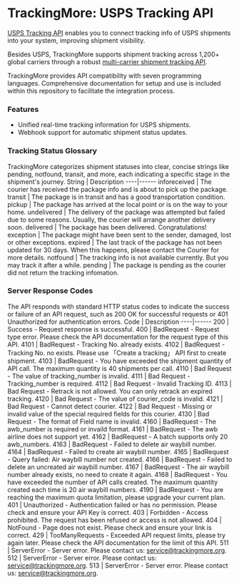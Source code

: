 # TrackingMore: USPS Tracking API
[USPS Tracking API](https://www.trackingmore.com/usps-tracking-api.html) enables you to connect tracking info of USPS shipments into your system, improving shipment visibility. 

Besides USPS, TrackingMore supports shipment tracking across 1,200+ global carriers through a robust [multi-carrier shipment tracking API](https://www.trackingmore.com/tracking-api).

TrackingMore provides API compatibility with seven programming languages. Comprehensive documentation for setup and use is included within this repository to facilitate the integration process.

### Features
   *  Unified real-time tracking information for USPS shipments.
   *  Webhook support for automatic shipment status updates.

### Tracking Status Glossary

TrackingMore categorizes shipment statuses into clear, concise strings like pending, notfound, transit, and more, each indicating a specific stage in the shipment's journey.
String | Description 
----|------
inforeceived | The courier has received the package info and is about to pick up the package.
transit	| The package is in transit and has a good transportation condition.
pickup	| The package has arrived at the local point or is on the way to your home.
undelivered	| The delivery of the package was attempted but failed due to some reasons. Usually, the courier will arrange another delivery soon.
delivered |	The package has been delivered. Congratulations!
exception | The package might have been sent to the sender, damaged, lost or other exceptions.
expired	| The last track of the package has not been updated for 30 days. When this happens, please contact the Courier for more details.
notfound | The tracking info is not available currently. But you may track it after a while.
pending | The package is pending as the courier did not return the tracking infomation.

### Server Response Codes
The API responds with standard HTTP status codes to indicate the success or failure of an API request, such as 200 OK for successful requests or 401 Unauthorized for authentication errors.
Code | Description
----|------
200	| Success - Request response is successful.
400	| BadRequest - Request type error. Please check the API documentation for the request type of this API.
4101 | BadRequest - Tracking No. already exists.
4102 | BadRequest - Tracking No. no exists. Please use 「Create a tracking」 API first to create shipment.
4103 | BadRequest - You have exceeded the shipment quantity of API call. The maximum quantity is 40 shipments per call.
4110 | Bad Request - The value of tracking_number is invalid.
4111 | Bad Request - Tracking_number is required.
4112 | Bad Request - Invalid Tracking ID.
4113 | Bad Request - Retrack is not allowed. You can only retrack an expired tracking.
4120 | Bad Request - The value of courier_code is invalid.
4121 | Bad Request - Cannot detect courier.
4122 | Bad Request - Missing or invalid value of the special required fields for this courier.
4130 | Bad Request - The format of Field name is invalid.
4160 | BadRequest - The awb_number is required or invaild format.
4161 | BadRequest - The awb airline does not support yet.
4162 | BadRequest - A batch supports only 20 awb_numbers.
4163 | BadRequest - Failed to delete air waybill number.
4164 | BadRequest - Failed to create air waybill number.
4165 | BadRequest - Query failed: Air waybill number not created.
4166 | BadRequest - Failed to delete an uncreated air waybill number.
4167 | BadRequest - The air waybill number already exists, no need to create it again.
4168 | BadRequest - You have exceeded the number of API calls created. The maximum quantity created each time is 20 air waybill numbers.
4190 | BadRequest - You are reaching the maximum quota limitation, please upgrade your current plan.
401 | Unauthorized - Authentication failed or has no permission. Please check and ensure your API Key is correct.
403	| Forbidden - Access prohibited. The request has been refused or access is not allowed.
404 | NotFound - Page does not exist. Please check and ensure your link is correct.
429 | TooManyRequests - Exceeded API request limits, please try again later. Please check the API documentation for the limit of this API.
511	| ServerError - Server error. Please contact us: service@trackingmore.org.
512	| ServerError - Server error. Please contact us: service@trackingmore.org.
513	| ServerError - Server error. Please contact us: service@trackingmore.org.




